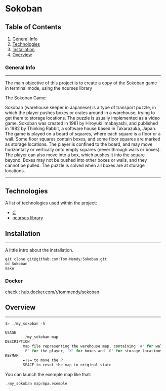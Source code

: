 # Sokoban

## Table of Contents

1. [General Info](#general-info)
2. [Technologies](#technologies)
3. [Installation](#installation)
4. [Overview](#overview)

### General Info

***
The main objective of this project is to create a copy of the Sokoban game in terminal mode, using the ncurses library

The Sokoban Game:

Sokoban (warehouse keeper in Japanese) is a type of transport puzzle, in which
the player pushes boxes or crates around in a warehouse, trying to get them to
storage locations. The puzzle is usually implemented as a video game.
Sokoban was created in 1981 by Hiroyuki Imabayashi, and published in 1982 by
Thinking Rabbit, a software house based in Takarazuka, Japan.
The game is played on a board of squares, where each square is a floor or
a wall. Some floor squares contain boxes, and some floor squares are marked as
storage locations. The player is confined to the board, and may move
horizontally or vertically onto empty squares (never through walls or boxes).
The player can also move into a box, which pushes it into the square beyond.
Boxes may not be pushed into other boxes or walls, and they cannot be pulled.
The puzzle is solved when all boxes are at storage locations.

***

## Technologies

A list of technologies used within the project:

* [C](https://en.wikipedia.org/wiki/C_(programming_language))
* [ncurses library](https://en.wikipedia.org/wiki/Ncurses)

## Installation

***
A little intro about the installation.

```c
git clone git@github.com:Tom-Mendy/Sokoban.git
cd Sokoban
make
```

### Docker

check : [hub.docker.com/r/tommendy/sokoban](https://hub.docker.com/r/tommendy/sokoban)

## Overview

***

```c
$> ./my_sokoban -h

USAGE
        ./my_sokoban map
DESCRIPTION
        map file representing the warehouse map, containing '#' for walls,
        'P' for the player, 'X' for boxes and 'O' for storage locations.
KEYMAP
        ←↑↓→ to move the P
        SPACE to reset the map to original state
```

You can launch the exemple map like that:

```c
./my_sokoban map/mpa.exemple
```
